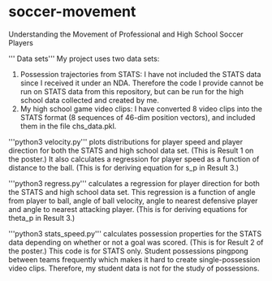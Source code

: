 # soccer-movement
Understanding the Movement of Professional and High School Soccer Players

''' Data sets'''
My project uses two data sets:  
1) Possession trajectories from STATS: I have not included the STATS data since I received it under an NDA. Therefore the code I provide  cannot be run on STATS data from this repository, but can be run for the high school data collected and created by me. 
2) My high school game video clips: I have converted 8 video clips into the STATS format (8 sequences of 46-dim position vectors), and included them in the file chs_data.pkl.

'''python3 velocity.py'''
plots distributions for player speed and player direction for both the STATS and high school data set. (This is Result 1 on the poster.) It also calculates a regression for player speed as a function of distance to the ball. (This is for deriving equation for s_p in Result 3.)

'''python3 regress.py'''
calculates a regression for player direction for both the STATS and high school data set. This regression is a function of angle from player to ball, angle of ball velocity, angle to nearest defensive player and angle to nearest attacking player. (This is for deriving equations for theta_p in Result 3.)

'''python3 stats_speed.py'''
calculates possession properties for the STATS data depending on whether or not a goal was scored. (This is for Result 2 of the poster.) This code is for STATS only. Student possessions pingpong between teams frequently which makes it hard to create single-possession video clips. Therefore, my student data is not for the study of possessions. 


 

